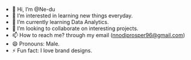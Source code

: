 - 👋 Hi, I’m @Ne-du
- 👀 I’m interested in learning new things everyday.
- 🌱 I’m currently learning Data Analytics.
- 💞️ I’m looking to collaborate on interesting projects.
- 📫 How to reach me? through my email (nnodiprosper96@gmail.com)
- 😄 Pronouns: Male.
- ⚡ Fun fact: I love brand designs.

<!---
Ne-du/Ne-du is a ✨ special ✨ repository because its `README.md` (this file) appears on your GitHub profile.
You can click the Preview link to take a look at your changes.
--->
